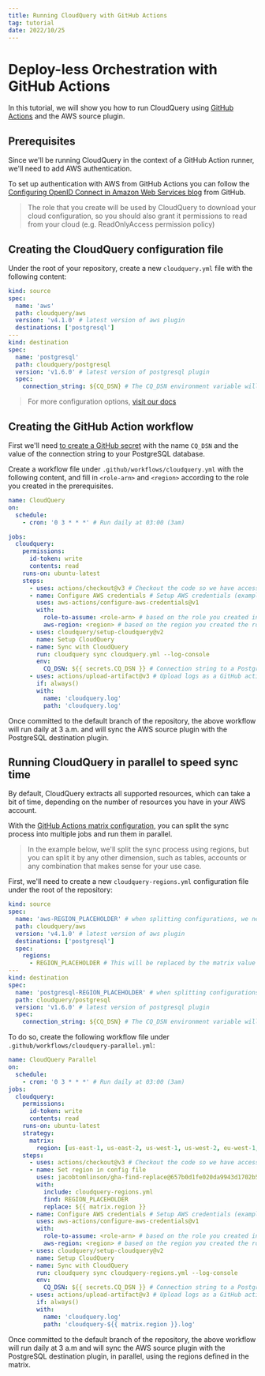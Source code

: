 ```yaml
---
title: Running CloudQuery with GitHub Actions
tag: tutorial
date: 2022/10/25
---
```


# Deploy-less Orchestration with GitHub Actions

In this tutorial, we will show you how to run CloudQuery using [GitHub Actions](https://github.com/features/actions) and the AWS source plugin.

## Prerequisites

Since we'll be running CloudQuery in the context of a GitHub Action runner, we'll need to add AWS authentication.

To set up authentication with AWS from GitHub Actions you can follow the [Configuring OpenID Connect in Amazon Web Services blog](https://docs.github.com/en/actions/deployment/security-hardening-your-deployments/configuring-openid-connect-in-amazon-web-services) from GitHub.

> The role that you create will be used by CloudQuery to download your cloud configuration, so you should also grant it permissions to read from your cloud (e.g. ReadOnlyAccess permission policy)

## Creating the CloudQuery configuration file

Under the root of your repository, create a new `cloudquery.yml` file with the following content:

```yaml
kind: source
spec:
  name: 'aws'
  path: cloudquery/aws
  version: 'v4.1.0' # latest version of aws plugin
  destinations: ['postgresql']
---
kind: destination
spec:
  name: 'postgresql'
  path: cloudquery/postgresql
  version: 'v1.6.0' # latest version of postgresql plugin
  spec:
    connection_string: ${CQ_DSN} # The CQ_DSN environment variable will be set by GitHub Action workflow
```

> For more configuration options, [visit our docs](/docs/reference/source-spec)

## Creating the GitHub Action workflow

First we'll need [to create a GitHub secret](https://docs.github.com/en/actions/security-guides/encrypted-secrets#creating-encrypted-secrets-for-a-repository) with the name `CQ_DSN` and the value of the connection string to your PostgreSQL database.

Create a workflow file under `.github/workflows/cloudquery.yml` with the following content, and fill in `<role-arn>` and `<region>` according to the role you created in the prerequisites.

```yaml
name: CloudQuery
on:
  schedule:
    - cron: '0 3 * * *' # Run daily at 03:00 (3am)

jobs:
  cloudquery:
    permissions:
      id-token: write
      contents: read
    runs-on: ubuntu-latest
    steps:
      - uses: actions/checkout@v3 # Checkout the code so we have access to the config file
      - name: Configure AWS credentials # Setup AWS credentials (example)
        uses: aws-actions/configure-aws-credentials@v1
        with:
          role-to-assume: <role-arn> # based on the role you created in the prerequisites
          aws-region: <region> # based on the region you created the role in
      - uses: cloudquery/setup-cloudquery@v2
        name: Setup CloudQuery
      - name: Sync with CloudQuery
        run: cloudquery sync cloudquery.yml --log-console
        env:
          CQ_DSN: ${{ secrets.CQ_DSN }} # Connection string to a PostgreSQL database
      - uses: actions/upload-artifact@v3 # Upload logs as a GitHub actions artifact
        if: always()
        with:
          name: 'cloudquery.log'
          path: 'cloudquery.log'
```

Once committed to the default branch of the repository, the above workflow will run daily at 3 a.m. and will sync the AWS source plugin with the PostgreSQL destination plugin.

## Running CloudQuery in parallel to speed sync time

By default, CloudQuery extracts all supported resources, which can take a bit of time, depending on the number of resources you have in your AWS account.

With the [GitHub Actions matrix configuration](https://docs.github.com/en/actions/using-jobs/using-a-matrix-for-your-jobs), you can split the sync process into multiple jobs and run them in parallel.

> In the example below, we'll split the sync process using regions, but you can split it by any other dimension, such as tables, accounts or any combination that makes sense for your use case.

First, we'll need to create a new `cloudquery-regions.yml` configuration file under the root of the repository:

```yaml
kind: source
spec:
  name: 'aws-REGION_PLACEHOLDER' # when splitting configurations, we need to keep the names unique
  path: cloudquery/aws
  version: 'v4.1.0' # latest version of aws plugin
  destinations: ['postgresql']
  spec:
    regions:
      - REGION_PLACEHOLDER # This will be replaced by the matrix value
---
kind: destination
spec:
  name: 'postgresql-REGION_PLACEHOLDER' # when splitting configurations, we need to keep the names unique
  path: cloudquery/postgresql
  version: 'v1.6.0' # latest version of postgresql plugin
  spec:
    connection_string: ${CQ_DSN} # The CQ_DSN environment variable will be set by GitHub Action workflow
```

To do so, create the following workflow file under `.github/workflows/cloudquery-parallel.yml`:

```yaml
name: CloudQuery Parallel
on:
  schedule:
    - cron: '0 3 * * *' # Run daily at 03:00 (3am)
jobs:
  cloudquery:
    permissions:
      id-token: write
      contents: read
    runs-on: ubuntu-latest
    strategy:
      matrix:
        region: [us-east-1, us-east-2, us-west-1, us-west-2, eu-west-1, eu-west-2] # List of regions to sync in parallel
    steps:
      - uses: actions/checkout@v3 # Checkout the code so we have access to the config file
      - name: Set region in config file
        uses: jacobtomlinson/gha-find-replace@657b0d1fe020da9943d1702b576f5d37d43b9c03
        with:
          include: cloudquery-regions.yml
          find: REGION_PLACEHOLDER
          replace: ${{ matrix.region }}
      - name: Configure AWS credentials # Setup AWS credentials (example)
        uses: aws-actions/configure-aws-credentials@v1
        with:
          role-to-assume: <role-arn> # based on the role you created in the prerequisites
          aws-region: <region> # based on the region you created the role in
      - uses: cloudquery/setup-cloudquery@v2
        name: Setup CloudQuery
      - name: Sync with CloudQuery
        run: cloudquery sync cloudquery-regions.yml --log-console
        env:
          CQ_DSN: ${{ secrets.CQ_DSN }} # Connection string to a PostgreSQL database
      - uses: actions/upload-artifact@v3 # Upload logs as a GitHub actions artifact
        if: always()
        with:
          name: 'cloudquery.log'
          path: 'cloudquery-${{ matrix.region }}.log'
```

Once committed to the default branch of the repository, the above workflow will run daily at 3 a.m and will sync the AWS source plugin with the PostgreSQL destination plugin, in parallel, using the regions defined in the matrix.
